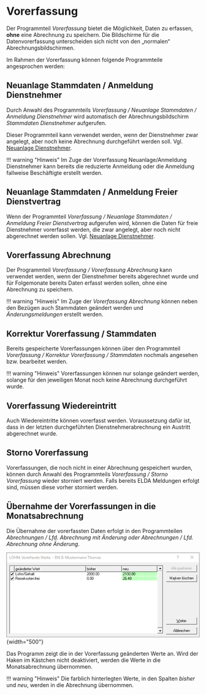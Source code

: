 # Vorerfassung

Der Programmteil *Vorerfassung* bietet die Möglichkeit, Daten zu erfassen, **ohne** eine Abrechnung zu speichern. Die Bildschirme für die Datenvorerfassung unterscheiden sich nicht von den „normalen“ Abrechnungsbildschirmen.

Im Rahmen der Vorerfassung können folgende Programmteile angesprochen werden:

## Neuanlage Stammdaten / Anmeldung Dienstnehmer

Durch Anwahl des Programmteils *Vorerfassung / Neuanlage Stammdaten / Anmeldung Dienstnehmer* wird automatisch der Abrechnungsbildschirm *Stammdaten Dienstnehmer* aufgerufen.

Dieser Programmteil kann verwendet werden, wenn der Dienstnehmer zwar angelegt, aber noch keine Abrechnung durchgeführt werden soll. Vgl. [Neuanlage Dienstnehmer](../LOHN/Abrechnungen/Neuanlage%20Dienstnehmer.md).

!!! warning "Hinweis"
    Im Zuge der Vorerfassung Neuanlage/Anmeldung Dienstnehmer kann bereits die reduzierte Anmeldung oder die Anmeldung fallweise Beschäftigte erstellt werden.

## Neuanlage Stammdaten / Anmeldung Freier Dienstvertrag

Wenn der Programmteil *Vorerfassung / Neuanlage Stammdaten / Anmeldung Freier Dienstvertrag* aufgerufen wird, können die Daten für freie Dienstnehmer vorerfasst werden, die zwar angelegt, aber noch nicht abgerechnet werden sollen. Vgl. [Neuanlage Dienstnehmer](../LOHN/Abrechnungen/Neuanlage%20Dienstnehmer.md).

## Vorerfassung Abrechnung

Der Programmteil *Vorerfassung / Vorerfassung Abrechnung* kann verwendet werden, wenn der Dienstnehmer bereits abgerechnet wurde und für Folgemonate bereits Daten erfasst werden sollen, ohne eine Abrechnung zu speichern.

!!! warning "Hinweis"
    Im Zuge der *Vorerfassung Abrechnung* können neben den Bezügen auch Stammdaten geändert werden und *Änderungsmeldungen* erstellt werden.

## Korrektur Vorerfassung / Stammdaten

Bereits gespeicherte Vorerfassungen können über den Programmteil *Vorerfassung / Korrektur Vorerfassung / Stammdaten* nochmals angesehen bzw. bearbeitet werden.

!!! warning "Hinweis"
    Vorerfassungen können nur solange geändert werden, solange für den jeweiligen Monat noch keine Abrechnung durchgeführt wurde.

## Vorerfassung Wiedereintritt

Auch Wiedereintritte können vorerfasst werden. Voraussetzung dafür ist, dass in der letzten durchgeführten Dienstnehmerabrechnung ein Austritt abgerechnet wurde.  

## Storno Vorerfassung

Vorerfassungen, die noch nicht in einer Abrechnung gespeichert wurden, können durch Anwahl des Programmteils *Vorerfassung / Storno Vorerfassung* wieder storniert werden. Falls bereits ELDA Meldungen erfolgt sind, müssen diese vorher storniert werden.

## Übernahme der Vorerfassungen in die Monatsabrechnung

Die Übernahme der vorerfassten Daten erfolgt in den Programmteilen *Abrechnungen / Lfd. Abrechnung mit Änderung* *oder Abrechnungen / Lfd. Abrechnung ohne Änderung*.

![Image](<img/image45.png>){width="500"}

Das Programm zeigt die in der Vorerfassung geänderten Werte an. Wird der Haken im Kästchen nicht deaktiviert, werden die Werte in die Monatsabrechnung übernommen.

!!! warning "Hinweis"
    Die farblich hinterlegten Werte, in den Spalten *bisher* und *neu*, werden in die Abrechnung übernommen.

